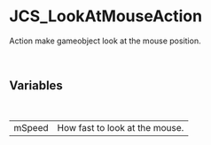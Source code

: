 <!--
   - $File: JCS_LookAtMouseAction.html $
   - $Date: 2018-10-01 20:47:12 $
   - $Revision: $
   - $Creator: Jen-Chieh Shen $
   - $Notice: See LICENSE.txt for modification and distribution information
   -                   Copyright © 2018 by Shen, Jen-Chieh $
-->


<div id="content-header">
  <h1>JCS_LookAtMouseAction</h1>
</div>

<p>
  Action make gameobject look at the mouse position.
</p>


<br/>
<h2>Variables</h2>
<br/>

<table>
  <tr>
    <td>mSpeed</td>
    <td>How fast to look at the mouse.</td>
  </tr>
</table>
